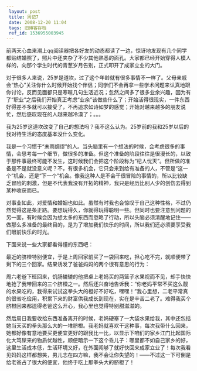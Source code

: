 ```yaml
---
 layout: post
 title: 周记7
 date: 2008-12-20 11:04
 tags: 旧博客存档
 ref_id: 1536955003945
---
```

前两天心血来潮上qq阅读器把各好友的动态都读了一边，惊讶地发现有几个同学都贴结婚照了，照片中还夹杂了不少其他熟悉的面孔。大家都已经开始穿得人模人样的，向那个学生时代的青葱岁月告别，正式叩开了成家立业的大门。

对于很多人来说，25岁是道坎，过了这个年龄就有很多事情不一样了。父母亲戚会“热心”关注你什么时候开始找个伴侣；同学们不会再拿一些学术问题来认真地跟你讨论，反而见面都只是寒暄几句生活近况；忽然之间多了很多业余兴趣，因为有了“职业”之后我们开始真正考虑“业余”该做些什么了；开始活得很现实，一件东西好得差不多就可以接受了，不再追求如诗如梦的感觉；开始对越来越多的朋友说忙，然后感叹现在的人越来越冷漠了；。。。

我为25岁这道坎改变了自己的想法吗？我不这么认为。25岁前的我和25岁以后的我对待生活的态度基本没什么变化。

我是一个习惯于“未雨绸缪”的人。当头脑里有一个想法的时候，会考虑很多的事情，会思考每一个细节，做很多的准备。但这个准备的阶段往往是很漫长的，以致于那件事最终可能不发生，这时候我们会把这个阶段称为“杞人忧天”。但所做的准备是不是就没意义呢？不，有很多机会，它只会来到给有准备的人，不管是“这一个”机会，还是“下一个”机会。像我这种人是不会干很冒险的事情的，所以比较缺乏冒险的刺激，但是不代表我没有开拓的精神，我只是经历比别人少的创伤去得到某种收获而已。

对事业如此，对爱情和婚姻也如此。虽然有时我也会惊叹于自己这种性格，不过仍然觉得这是条正路。要想玩得久，你就得玩得聪明一些。但同时也要注意到问题的另一面，有时候会因为想太多的东西而忽略了行动，所以头脑必须清醒地记住——做那么多准备的最终目的，是为了增加我们快乐的时间，所以我们还必须要享受我们眼前快乐的时光。

下面来说一些大家都看得懂的东西吧：

最近的脐橙特别便宜，于是上周回家前买了一袋回来吃，担心吃不完，就顺便带了剩下的三个回家。结果诱发了爸爸妈妈的两个很有意思的行为：

周六老爸下班回来，饥肠辘辘的他把桌上老妈买的两篮子水果视而不见，却手快快地抢了我带回来的三个脐橙之一。然后还兴奋地告诉我：“你老妈平常不买这么靓的水果吃的，我得来试试这拳头大的橙好不好吃，嘿嘿！”我心里想，二老平常真的很省吃俭用，积累下来的财富供我成长到现在，实在是辛苦二老了。难得我买个脐橙回来都逗得老爸这么开心，我心里也觉得特别甜滋滋的。

然后周日我要收拾东西准备离开的时候，老妈硬塞了一大袋水果给我，其中还包括她当天买的拳头那么大的一堆脐橙。我老妈就喜欢干这种事，每次我带什么回来，她都好像有意地要买更便宜更好的跟我比一比，以显示下咱们的家乡江门比起国际化大笃屎来的物质优越性，顺便暗示一下这个乖儿子：哪里都不如自己家乡的好，这里生活成本低，生活环境又好，在外面闯够了就好快回来成家立业了！每次我看见妈妈这样都想笑，男儿志在四方嘛，我不会让你失望的！——不过这一下可倒是给老爸占了很大的便宜，他终于吃上那拳头大的脐橙了！

